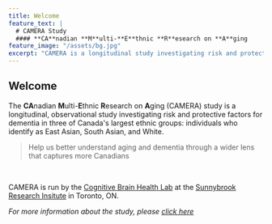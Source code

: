 ```yaml
---
title: Welcome
feature_text: |
  # CAMERA Study
  #### **CA**nadian **M**ulti-**E**thnic **R**esearch on **A**ging 
feature_image: "/assets/bg.jpg"
excerpt: "CAMERA is a longitudinal study investigating risk and protective factors for dementia in two of Canada's largest minority ethnic groups: individuals who identify as being of East Asian and South Asian descent."
---
```

## Welcome
The <b>CA</b>nadian <B>M</b>ulti-<b>E</b>thnic <b>R</b>esearch on <b>A</b>ging (CAMERA) study is a longitudinal, observational 
study investigating risk and protective factors for dementia in three of Canada's largest ethnic groups: individuals who 
identify as East Asian, South Asian, and White.<br/>

> Help us better understand aging and dementia through a wider lens that captures more Canadians
<br/>

CAMERA is run by the [Cognitive Brain Health Lab](https://cbhlab.github.io) at the [Sunnybrook Research Insitute](https://sunnybrook.ca/research/) 
in Toronto, ON. 

<em>For more information about the study, please [click here](/about.md)</em>
